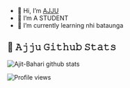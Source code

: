 - 👋 Hi, I’m [AJJU](https://t.me/i_Ajit)
- 👀 I’m A STUDENT
- 🌱 I’m currently learning nhi bataunga

## 🎯 **𝙰𝚓𝚓𝚞 𝙶𝚒𝚝𝚑𝚞𝚋 𝚂𝚝𝚊𝚝𝚜**
![Ajit-Bahari github stats](https://github-readme-stats.vercel.app/api?username=Ajit-Bahari&show_icons=true&theme=tokyonight)


![Profile views](https://komarev.com/ghpvc/?username=Ajit-Bahari&color=blue&style=flat-square&label=Profile+Views)



<!---
Ajit-Bahari/I-AM-VIJAY is a ✨ special ✨ repository because its `README.md` (this file) appears on your GitHub profile.
You can click the Preview link to take a look at your changes.
--->
